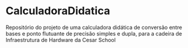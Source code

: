 # CalculadoraDidatica
Repositório do projeto de uma calculadora didática de conversão entre bases e ponto flutuante de precisão simples e dupla, para a cadeira de Infraestrutura de Hardware da Cesar School

